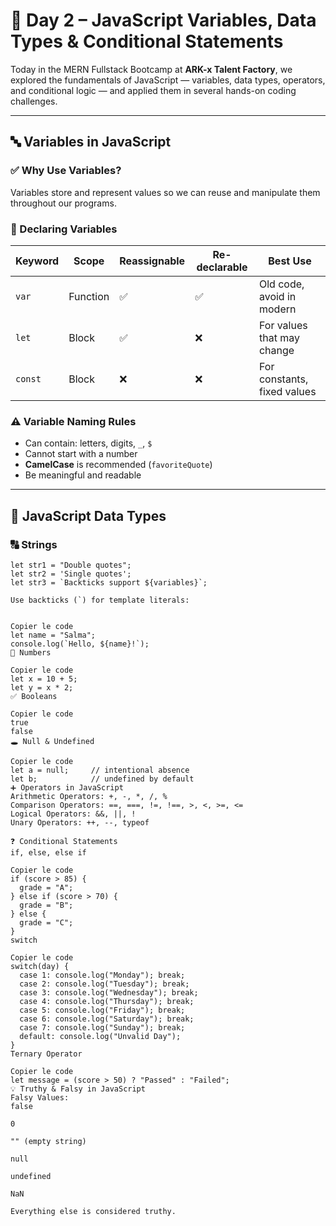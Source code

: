 # 📘 Day 2 – JavaScript Variables, Data Types & Conditional Statements

Today in the MERN Fullstack Bootcamp at **ARK-x Talent Factory**, we explored the fundamentals of JavaScript — variables, data types, operators, and conditional logic — and applied them in several hands-on coding challenges.

---

## 🔤 Variables in JavaScript

### ✅ Why Use Variables?
Variables store and represent values so we can reuse and manipulate them throughout our programs.

### 🧠 Declaring Variables

| Keyword | Scope        | Reassignable | Re-declarable | Best Use                    |
|---------|--------------|--------------|----------------|-----------------------------|
| `var`   | Function      | ✅           | ✅             | Old  code, avoid in modern |
| `let`   | Block         | ✅           | ❌             | For values that may change   |
| `const` | Block         | ❌           | ❌             | For constants, fixed values  |

### ⚠️ Variable Naming Rules
- Can contain: letters, digits, `_`, `$`
- Cannot start with a number
- **CamelCase** is recommended (`favoriteQuote`)
- Be meaningful and readable

---

## 🧱 JavaScript Data Types

### 🔠 Strings
```
let str1 = "Double quotes";
let str2 = 'Single quotes';
let str3 = `Backticks support ${variables}`;

Use backticks (`) for template literals:


Copier le code
let name = "Salma";
console.log(`Hello, ${name}!`);
🔢 Numbers

Copier le code
let x = 10 + 5;
let y = x * 2;
✅ Booleans

Copier le code
true
false
🕳️ Null & Undefined

Copier le code
let a = null;     // intentional absence
let b;            // undefined by default
➕ Operators in JavaScript
Arithmetic Operators: +, -, *, /, %
Comparison Operators: ==, ===, !=, !==, >, <, >=, <=
Logical Operators: &&, ||, !
Unary Operators: ++, --, typeof

❓ Conditional Statements
if, else, else if

Copier le code
if (score > 85) {
  grade = "A";
} else if (score > 70) {
  grade = "B";
} else {
  grade = "C";
}
switch

Copier le code
switch(day) {
  case 1: console.log("Monday"); break;
  case 2: console.log("Tuesday"); break;
  case 3: console.log("Wednesday"); break;
  case 4: console.log("Thursday"); break;
  case 5: console.log("Friday"); break;
  case 6: console.log("Saturday"); break;
  case 7: console.log("Sunday"); break;
  default: console.log("Unvalid Day");
}
Ternary Operator

Copier le code
let message = (score > 50) ? "Passed" : "Failed";
💡 Truthy & Falsy in JavaScript
Falsy Values:
false

0

"" (empty string)

null

undefined

NaN

Everything else is considered truthy.